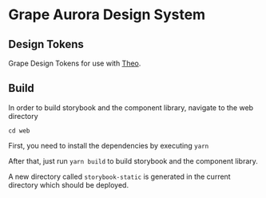 # Grape Aurora Design System

## Design Tokens

Grape Design Tokens for use with [Theo](https://github.com/salesforce-ux/theo).

## Build

In order to build storybook and the component library, navigate to the web directory

```
cd web
```

First, you need to install the dependencies by executing `yarn`

After that, just run `yarn build` to build storybook and the component library.

A new directory called `storybook-static` is generated in the current directory which should be deployed.
